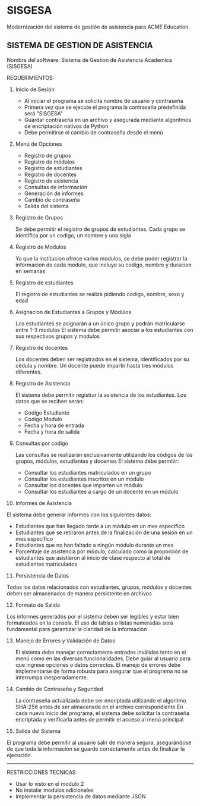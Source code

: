 # SISGESA
Modernización del sistema de gestión de asistencia para ACME Education.

SISTEMA DE GESTION DE ASISTENCIA
--------------------------------
Nombre del software:  Sistema de Gestion de Asistencia Academica (SISGESA)

REQUERIMIENTOS:

1. Inicio de Sesión

   - Al iniciar el programa se solicita nombre de usuario y contraseña
   - Primera vez que se ejecute el programa la contraseña predefinida será "SISGESA" 
   - Guardar contraseña en un archivo y asegurada mediante algoritmos de encriptación nativos de Python
   - Debe permitirse el cambio de contraseña desde el menú

2. Menú de Opciones

   - Registro de grupos
   - Registro de módulos
   - Registro de estudiantes
   - Registro de docentes
   - Registro de asistencia
   - Consultas de información
   - Generación de informes
   - Cambio de contraseña
   - Salida del sistema


3. Registro de Grupos

   Se debe permitir el registro de grupos de estudiantes. Cada grupo se identifica por un codigo, un nombre y una sigla

4. Registro de Modulos

   Ya que la institucion ofrece varios modulos, se debe poder registrar la informacion de cada modulo, que incluye su codigo, nombre y duracion en semanas

5. Registro de estudiantes

   El registro de estudiantes se realiza pidiendo codigo, nombre, sexo y edad

6. Asignacion de Estudiantes a Grupos y Módulos

   Los estudiantes se asignarán a un único grupo y podrán matricularse entre 1-3 modulos
   El sistema debe permitir asociar a los estudiantes con sus respectivos grupos y modulos

7. Registro de docentes

   Los docentes deben ser registrados en el sistema, identificados por su cédula y nombre. Un docente puede impartir hasta tres módulos diferentes. 

8. Registro de Asistencia

   El sistema debe permitir registrar la asistencia de los estudiantes. Los datos que se reciben serán:
   - Codigo Estudiante
   - Codigo Modulo
   - Fecha y hora de entrada
   - Fecha y hora de salida

9. Consultas por codigo

   Las consultas se realizarán exclusivamente utilizando los códigos de los grupos, módulos, estudiantes y docentes
   El sistema debe permitir:
   - Consultar los estudiantes matriculados en un grupo
   - Consultar los estudiantes inscritos en un módulo
   - Consultar los docentes que imparten un módulo
   - Consultar los estudiantes a cargo de un docente en un módulo

10. Informes de Asistencia

   El sistema debe generar informes con los siguientes datos: 
   - Estudiantes que han llegado tarde a un módulo en un mes específico
   - Estudiantes que se retiraron antes de la finalización de una sesión en un mes específico
   - Estudiantes que no han faltado a ningún módulo durante un mes
   - Porcentaje de asistencia por módulo, calculado como la proporción de estudiantes que asistieron al inicio de clase respecto al total de estudiantes matriculados

11. Persistencia de Datos

   Todos los datos relacionados con estudiantes, grupos, módulos y docentes deben ser almacenados de manera persistente en archivos

12. Formato de Salida

   Los informes generados por el sistema deben ser legibles y estar bien formateados en la consola. El uso de tablas o listas numeradas será fundamental para garantizar la claridad de la información

13. Manejo de Errores y Validación de Datos

    El sistema debe manejar correctamente entradas inválidas tanto en el menú como en las diversas funcionalidades. Debe guiar al usuario para que ingrese opciones o datos correctos. 
    El manejo de errores debe implementarse de forma robusta para asegurar que el programa no se interrumpa inesperadamente. 

14. Cambio de Contraseña y Seguridad

    La contraseña actualizada debe ser encriptada utilizando el algoritmo SHA-256 antes de ser almacenada en el archivo correspondiente
    En cada nuevo inicio del programa, el sistema debe solicitar la contraseña encriptada y verificarla antes de permitir el acceso al menú principal

15. Salida del Sistema

   El programa debe permitir al usuario salir de manera segura, asegurándose de que toda la información se guarde correctamente antes de finalizar la ejecución


--------------------------------------------------------

RESTRICCIONES TECNICAS

   - Usar lo visto en el modulo 2
   - No instalar modulos adicionales
   - Implementar la persistencia de datos mediante JSON
